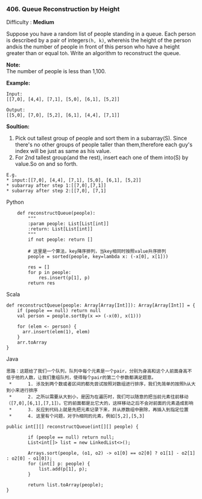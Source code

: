### 406. Queue Reconstruction by Height

Difficulty : **Medium**

Suppose you have a random list of people standing in a queue. Each person is described by a pair of integers`(h, k)`, where`h`is the height of the person and`k`is the number of people in front of this person who have a height greater than or equal to`h`. Write an algorithm to reconstruct the queue.

**Note:**  
The number of people is less than 1,100.

**Example:**

```
Input:
[[7,0], [4,4], [7,1], [5,0], [6,1], [5,2]]

Output:
[[5,0], [7,0], [5,2], [6,1], [4,4], [7,1]]
```

**Soultion:**

1. Pick out tallest group of people and sort them in a subarray\(S\). Since there's no other groups of people taller than them,therefore each guy's index will be just as same as his value.
2. For 2nd tallest group\(and the rest\), insert each one of them into\(S\) by value.So on and so forth.

```
E.g.
* input:[[7,0], [4,4], [7,1], [5,0], [6,1], [5,2]]
* subarray after step 1:[[7,0],[7,1]]
* subarray after step 2:[[7,0], [7,1]
```

Python

```
    def reconstructQueue(people):
        """
        :param people: List[List[int]] 
        :return: List[List[int]]
        """
        if not people: return []

        # 这里是一个算法，key降序排列，当key相同时按照value升序排列
        people = sorted(people, key=lambda x: (-x[0], x[1]))

        res = []
        for p in people:
            res.insert(p[1], p)
        return res
```

Scala

```
def reconstructQueue(people: Array[Array[Int]]): Array[Array[Int]] = {
    if (people == null) return null
    val person = people.sortBy(x => (-x(0), x(1)))

    for (elem <- person) {
      arr.insert(elem(1), elem)
    }
    arr.toArray
}
```

Java

```
思路：这题给了我们一个队列，队列中每个元素是一个pair，分别为身高和这个人前面身高不低于他的人数，让我们重组队列，使得每个pair的第二个参数都满足题意。
 *      1. 涉及到两个数或者区间的都先尝试按照对数组进行排序，我们先简单的按照h从大到小来进行排序
 *      2. 之所以需要从大到小，是因为在遍历时，我们可以随意的把当前元素往前移动（[7,0],[6,1],[7,1]）。它的前面都是比它大的，这样移动之后不会对前面的元素造成影响
 *      3. 反应到代码上就是先把元素记录下来，并从原数组中删除，再插入到指定位置
 *      4. 这里有个问题，对于h相同的元素，例如[5,2],[5,3]

public int[][] reconstructQueue(int[][] people) {

        if (people == null) return null;
        List<int[]> list = new LinkedList<>();

        Arrays.sort(people, (o1, o2) -> o1[0] == o2[0] ? o1[1] - o2[1] : o2[0] - o1[0]);
        for (int[] p: people) {
            list.add(p[1], p);
        }

        return list.toArray(people);
}
```



